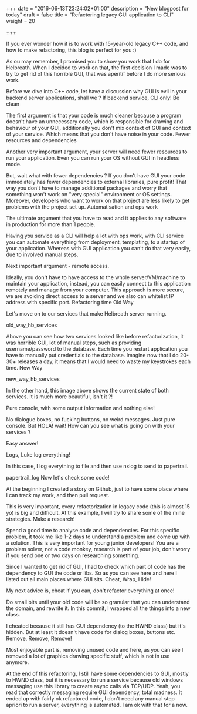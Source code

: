 +++
date = "2016-06-13T23:24:02+01:00"
description = "New blogpost for today"
draft = false
title = "Refactoring legacy GUI application to CLI"
weight = 20

+++

If you ever wonder how it is to work with 15-year-old legacy C++ code, and how to make refactoring, this blog is perfect for you :) 

As ou may remember, I promised you to show you work that I do for Helbreath. When I decided to work on that, the first decision I made was to try to get rid of this horrible GUI, that was aperitif before I do more serious work.

Before we dive into C++ code, let have a discussion why GUI is evil in your backend server applications, shall we ?
If backend service, CLI only!
Be clean

The first argument is that your code is much cleaner because a program doesn't have an unnecessary code, which is responsible for drawing and behaviour of your GUI, additionally you don't mix context of GUI and context of your service. Which means that you don't have noise in your code.
Fewer resources and dependencies

Another very important argument, your server will need fewer resources to run your application. Even you can run your OS without GUI in headless mode.

But, wait what with fewer dependencies ? If you don't have GUI your code immediately has fewer dependencies to external libraries, pure profit! That way you don't have to manage additional packages and worry that something won't work on "very special" environment or OS settings. Moreover, developers who want to work on that project are less likely to get problems with the project set up.
Automatisation and ops work

The ultimate argument that you have to read and it applies to any software in production for more than 1 people.

Having you service as a CLI will help a lot with ops work, with CLI service you can automate everything from deployment, templating, to a startup of your application. Whereas with GUI application you can't do that very easily, due to involved manual steps.

Next important argument - remote access.

Ideally, you don't have to have access to the whole server/VM/machine to maintain your application, instead, you can easily connect to this application remotely and manage from your computer. This approach is more secure, we are avoiding direct access to a server and we also can whitelist IP address with specific port.
Refactoring time
Old Way

Let's move on to our services that make Helbreath server running.

old_way_hb_services

Above you can see how two services looked like before refactorization, it was horrible GUI, lot of manual steps, such as providing username/password to the database. Each time you restart application you have to manually put credentials to the database. Imagine now that I do 20-30+ releases a day, it means that I would need to waste my keystrokes each time.
New Way

new_way_hb_services

In the other hand, this image above shows the current state of both services. It is much more beautiful, isn't it ?!

Pure console, with some output information and nothing else!

No dialogue boxes, no fucking buttons, no weird messages. Just pure console.
But HOLA! wait! How can you see what is going on with your services ?

Easy answer!

Logs, Luke log everything!

In this case, I log everything to file and then use nxlog to send to papertrail.

papertrail_log
Now let's check some code!

At the beginning I created a story on Github, just to have some place where I can track my work, and then pull request.

This is very important, every refactorization in legacy code (this is almost 15 yo) is big and difficult. At this example, I will try to share some of the mine strategies.
Make a research!

Spend a good time to analyse code and dependencies. For this specific problem, it took me like 1-2 days to understand a problem and come up with a solution. This is very important for young junior developers! You are a problem solver, not a code monkey, research is part of your job, don't worry if you send one or two days on researching something.

Since I wanted to get rid of GUI, I had to check which part of code has the dependency to GUI the code or libs. So as you can see here and here I listed out all main places where GUI sits.
Cheat, Wrap, Hide!

My next advice is, cheat if you can, don't refactor everything at once!

Do small bits until your old code will be so granular that you can understand the domain, and rewrite it. In this commit, I wrapped all the things into a new class.

I cheated because it still has GUI dependency (to the HWND class) but it's hidden. But at least it doesn't have code for dialog boxes, buttons etc.
Remove, Remove, Remove!

Most enjoyable part is, removing unused code and here, as you can see I removed a lot of graphics drawing specific stuff, which is not in use anymore.

At the end of this refactoring, I still have some dependencies to GUI, mostly to HWND class, but it is necessary to run a service because old windows messaging use this library to create async calls via TCP/UDP. Yeah, you read that correctly messaging require GUI dependency, total madness. It ended up with fairly ok refactored code, I don't need any manual step apriori to run a server, everything is automated. I am ok with that for a now.